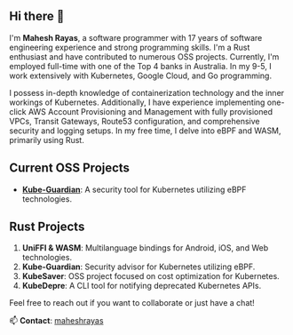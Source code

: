 ## Hi there 👋

I'm **Mahesh Rayas**, a software programmer with 17 years of software engineering experience and strong programming skills. I'm a Rust enthusiast and have contributed to numerous OSS projects. Currently, I'm employed full-time with one of the Top 4 banks in Australia. In my 9-5, I work extensively with Kubernetes, Google Cloud, and Go programming.

I possess in-depth knowledge of containerization technology and the inner workings of Kubernetes. Additionally, I have experience implementing one-click AWS Account Provisioning and Management with fully provisioned VPCs, Transit Gateways, Route53 configuration, and comprehensive security and logging setups. In my free time, I delve into eBPF and WASM, primarily using Rust.

## Current OSS Projects

- **[Kube-Guardian](https://github.com/xentra-ai/kube-guardian)**: A security tool for Kubernetes utilizing eBPF technologies.

## Rust Projects

1. **UniFFI & WASM**: Multilanguage bindings for Android, iOS, and Web technologies.
2. **Kube-Guardian**: Security advisor for Kubernetes utilizing eBPF.
3. **KubeSaver**: OSS project focused on cost optimization for Kubernetes.
4. **KubeDepre**: A CLI tool for notifying deprecated Kubernetes APIs.

Feel free to reach out if you want to collaborate or just have a chat!

📫 **Contact**: [maheshrayas](linkedin.com/in/mahesh-rayas-824b681a)
